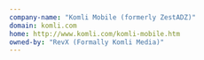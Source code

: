 ```yaml
---
company-name: "Komli Mobile (formerly ZestADZ)"
domain: komli.com
home: http://www.komli.com/komli-mobile.htm
owned-by: "RevX (Formally Komli Media)"
---
```




